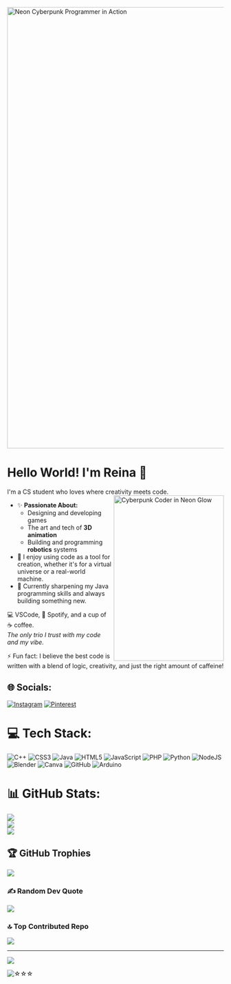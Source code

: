 
<img width="1536" height="1024" alt="Neon Cyberpunk Programmer in Action" src="https://github.com/user-attachments/assets/af8b551b-e771-405c-8f8f-8a8fe3198439" />



# Hello World! I'm Reina 👾

I'm a CS student who loves where creativity meets code. <img width="256" height="384" alt="Cyberpunk Coder in Neon Glow" 
src="https://github.com/user-attachments/assets/89fda87a-07a7-40a3-90dd-aec16a949d0b" align="right"/>

- ✨ **Passionate About:** 
  - Designing and developing games
  - The art and tech of **3D animation**                                                                            
  - Building and programming **robotics** systems
- 🔧 I enjoy using code as a tool for creation, whether it's for a virtual universe or a real-world machine.
- 🌱 Currently sharpening my Java programming skills and always building something new.


💻 VSCode, 🎵 Spotify, and a cup of ☕ coffee.  
*The only trio I trust with my code and my vibe.*

⚡ Fun fact: I believe the best code is written with a blend of logic, creativity, and just the right amount of caffeine!


## 🌐 Socials:
[![Instagram](https://img.shields.io/badge/Instagram-%23E4405F.svg?logo=Instagram&logoColor=white)](https://instagram.com/reinasherry_) [![Pinterest](https://img.shields.io/badge/Pinterest-%23E60023.svg?logo=Pinterest&logoColor=white)](https://pinterest.com/reinasheri_) 

# 💻 Tech Stack:
![C++](https://img.shields.io/badge/c++-%2300599C.svg?style=for-the-badge&logo=c%2B%2B&logoColor=white) ![CSS3](https://img.shields.io/badge/css3-%231572B6.svg?style=for-the-badge&logo=css3&logoColor=white) ![Java](https://img.shields.io/badge/java-%23ED8B00.svg?style=for-the-badge&logo=openjdk&logoColor=white) ![HTML5](https://img.shields.io/badge/html5-%23E34F26.svg?style=for-the-badge&logo=html5&logoColor=white) ![JavaScript](https://img.shields.io/badge/javascript-%23323330.svg?style=for-the-badge&logo=javascript&logoColor=%23F7DF1E) ![PHP](https://img.shields.io/badge/php-%23777BB4.svg?style=for-the-badge&logo=php&logoColor=white) ![Python](https://img.shields.io/badge/python-3670A0?style=for-the-badge&logo=python&logoColor=ffdd54) ![NodeJS](https://img.shields.io/badge/node.js-6DA55F?style=for-the-badge&logo=node.js&logoColor=white) ![Blender](https://img.shields.io/badge/blender-%23F5792A.svg?style=for-the-badge&logo=blender&logoColor=white) ![Canva](https://img.shields.io/badge/Canva-%2300C4CC.svg?style=for-the-badge&logo=Canva&logoColor=white) ![GitHub](https://img.shields.io/badge/github-%23121011.svg?style=for-the-badge&logo=github&logoColor=white) ![Arduino](https://img.shields.io/badge/-Arduino-00979D?style=for-the-badge&logo=Arduino&logoColor=white)
# 📊 GitHub Stats:
![](https://github-readme-stats.vercel.app/api?username=reinasherry&theme=dark&hide_border=false&include_all_commits=false&count_private=false)<br/>
![](https://nirzak-streak-stats.vercel.app/?user=reinasherry&theme=dark&hide_border=false)<br/>
![](https://github-readme-stats.vercel.app/api/top-langs/?username=reinasherry&theme=dark&hide_border=false&include_all_commits=false&count_private=false&layout=compact)

## 🏆 GitHub Trophies
![](https://github-profile-trophy.vercel.app/?username=reinasherry&theme=radical&no-frame=false&no-bg=false&margin-w=4)

### ✍️ Random Dev Quote
![](https://quotes-github-readme.vercel.app/api?type=horizontal&theme=radical)



### 🔝 Top Contributed Repo
![](https://github-contributor-stats.vercel.app/api?username=reinasherry&limit=5&theme=dark&combine_all_yearly_contributions=true)

---
[![](https://visitcount.itsvg.in/api?id=reinasherry&icon=0&color=0)](https://visitcount.itsvg.in)

![☆☆☆](https://github.com/user-attachments/assets/78e065a5-f474-4e53-9032-c6c649887280)

<!-- Proudly created with GPRM ( https://gprm.itsvg.in ) -->
